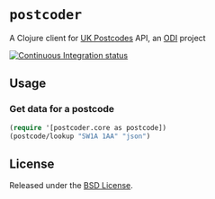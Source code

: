 # `postcoder`

A Clojure client for [UK Postcodes](http://www.uk-postcodes.com/) API, an [ODI](http://theodi.org/) project

[![Continuous Integration status](https://secure.travis-ci.org/dotemacs/postcoder.png)](http://travis-ci.org/dotemacs/postcoder)

## Usage

### Get data for a postcode

```clojure
(require '[postcoder.core as postcode])
(postcode/lookup "SW1A 1AA" "json")
```

## License

Released under the [BSD License](http://www.opensource.org/licenses/bsd-license.php).
